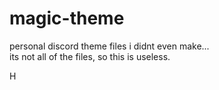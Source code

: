 # magic-theme
personal discord theme files i didnt even make...      
its not all of the files, so this is useless.

H

